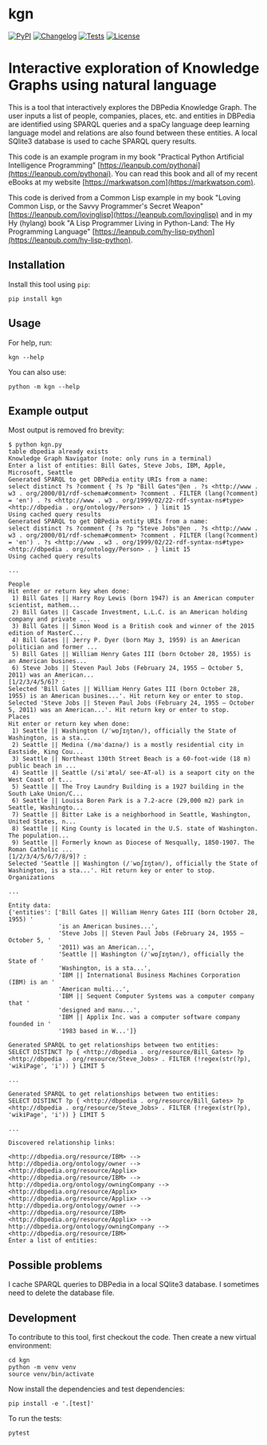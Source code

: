 # kgn

[![PyPI](https://img.shields.io/pypi/v/kgn.svg)](https://pypi.org/project/kgn/)
[![Changelog](https://img.shields.io/github/v/release/mark-watson/kgn?include_prereleases&label=changelog)](https://github.com/mark-watson/kgn/releases)
[![Tests](https://github.com/mark-watson/kgn/workflows/Test/badge.svg)](https://github.com/mark-watson/kgn/actions?query=workflow%3ATest)
[![License](https://img.shields.io/badge/license-Apache%202.0-blue.svg)](https://github.com/mark-watson/kgn/blob/master/LICENSE)

# Interactive exploration of Knowledge Graphs using natural language

This is a tool that interactively explores the DBPedia Knowledge Graph. The user inputs a list of people, companies, places, etc. and entities in DBPedia are identified using SPARQL queries and a spaCy language deep learning language model and relations are also found between these entities. A local SQlite3 database is used to cache SPARQL query results.

This code is an example program in my book "Practical Python Artificial Intelligence Programming" [https://leanpub.com/pythonai](https://leanpub.com/pythonai). You can read this book and all of my recent eBooks at my website [https://markwatson.com](https://markwatson.com).

This code is derived from a Common Lisp example in my book "Loving Common Lisp, or the Savvy Programmer's Secret Weapon" [https://leanpub.com/lovinglisp](https://leanpub.com/lovinglisp) and in my Hy (hylang) book "A Lisp Programmer Living in Python-Land: The Hy Programming Language" [https://leanpub.com/hy-lisp-python](https://leanpub.com/hy-lisp-python).


## Installation

Install this tool using `pip`:

    pip install kgn

## Usage

For help, run:

    kgn --help

You can also use:

    python -m kgn --help

## Example output

Most output is removed fro brevity:

```
$ python kgn.py 
table dbpedia already exists
Knowledge Graph Navigator (note: only runs in a terminal)
Enter a list of entities: Bill Gates, Steve Jobs, IBM, Apple, Microsoft, Seattle
Generated SPARQL to get DBPedia entity URIs from a name:
select distinct ?s ?comment { ?s ?p "Bill Gates"@en . ?s <http://www . w3 . org/2000/01/rdf-schema#comment> ?comment . FILTER (lang(?comment) = 'en') . ?s <http://www . w3 . org/1999/02/22-rdf-syntax-ns#type> <http://dbpedia . org/ontology/Person> . } limit 15 
Using cached query results
Generated SPARQL to get DBPedia entity URIs from a name:
select distinct ?s ?comment { ?s ?p "Steve Jobs"@en . ?s <http://www . w3 . org/2000/01/rdf-schema#comment> ?comment . FILTER (lang(?comment) = 'en') . ?s <http://www . w3 . org/1999/02/22-rdf-syntax-ns#type> <http://dbpedia . org/ontology/Person> . } limit 15 
Using cached query results

...

People
Hit enter or return key when done:
 1) Bill Gates || Harry Roy Lewis (born 1947) is an American computer scientist, mathe­m...
 2) Bill Gates || Cascade Investment, L.L.C. is an American holding company and private ...
 3) Bill Gates || Simon Wood is a British cook and winner of the 2015 edition of MasterC...
 4) Bill Gates || Jerry P. Dyer (born May 3, 1959) is an American politician and former ...
 5) Bill Gates || William Henry Gates III (born October 28, 1955) is an American busines...
 6) Steve Jobs || Steven Paul Jobs (February 24, 1955 – October 5, 2011) was an American...
[1/2/3/4/5/6]? :
Selected 'Bill Gates || William Henry Gates III (born October 28, 1955) is an American busines...'. Hit return key or enter to stop.
Selected 'Steve Jobs || Steven Paul Jobs (February 24, 1955 – October 5, 2011) was an American...'. Hit return key or enter to stop.
Places
Hit enter or return key when done:
 1) Seattle || Washington (/ˈwɒʃɪŋtən/), officially the State of Washington, is a sta...
 2) Seattle || Medina (/məˈdaɪnə/) is a mostly residential city in Eastside, King Cou...
 3) Seattle || Northeast 130th Street Beach is a 60-foot-wide (18 m) public beach in ...
 4) Seattle || Seattle (/siˈætəl/ see-AT-əl) is a seaport city on the West Coast of t...
 5) Seattle || The Troy Laundry Building is a 1927 building in the South Lake Union/C...
 6) Seattle || Louisa Boren Park is a 7.2-acre (29,000 m2) park in Seattle, Washingto...
 7) Seattle || Bitter Lake is a neighborhood in Seattle, Washington, United States, n...
 8) Seattle || King County is located in the U.S. state of Washington. The population...
 9) Seattle || Formerly known as Diocese of Nesqually, 1850-1907. The Roman Catholic ...
[1/2/3/4/5/6/7/8/9]? :
Selected 'Seattle || Washington (/ˈwɒʃɪŋtən/), officially the State of Washington, is a sta...'. Hit return key or enter to stop.
Organizations

...

Entity data:
{'entities': ['Bill Gates || William Henry Gates III (born October 28, 1955) '
              'is an American busines...',
              'Steve Jobs || Steven Paul Jobs (February 24, 1955 – October 5, '
              '2011) was an American...',
              'Seattle || Washington (/ˈwɒʃɪŋtən/), officially the State of '
              'Washington, is a sta...',
              'IBM || International Business Machines Corporation (IBM) is an '
              'American multi...',
              'IBM || Sequent Computer Systems was a computer company that '
              'designed and manu...',
              'IBM || Applix Inc. was a computer software company founded in '
              '1983 based in W...']}

Generated SPARQL to get relationships between two entities:
SELECT DISTINCT ?p { <http://dbpedia . org/resource/Bill_Gates> ?p <http://dbpedia . org/resource/Steve_Jobs> . FILTER (!regex(str(?p), 'wikiPage', 'i')) } LIMIT 5 

...

Generated SPARQL to get relationships between two entities:
SELECT DISTINCT ?p { <http://dbpedia . org/resource/Bill_Gates> ?p <http://dbpedia . org/resource/Steve_Jobs> . FILTER (!regex(str(?p), 'wikiPage', 'i')) } LIMIT 5 

...

Discovered relationship links:

<http://dbpedia.org/resource/IBM> --> http://dbpedia.org/ontology/owner --> <http://dbpedia.org/resource/Applix>
<http://dbpedia.org/resource/IBM> --> http://dbpedia.org/ontology/owningCompany --> <http://dbpedia.org/resource/Applix>
<http://dbpedia.org/resource/Applix> --> http://dbpedia.org/ontology/owner --> <http://dbpedia.org/resource/IBM>
<http://dbpedia.org/resource/Applix> --> http://dbpedia.org/ontology/owningCompany --> <http://dbpedia.org/resource/IBM>
Enter a list of entities: 

```

## Possible problems

I cache SPARQL queries to DBPedia in a local SQlite3 database. I sometimes need to delete the database file.


## Development

To contribute to this tool, first checkout the code. Then create a new virtual environment:

    cd kgn
    python -m venv venv
    source venv/bin/activate

Now install the dependencies and test dependencies:

    pip install -e '.[test]'

To run the tests:

    pytest
